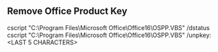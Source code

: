 Remove Office Product Key​
---------------------
cscript "C:\Program Files\Microsoft Office\Office16\OSPP.VBS" /dstatus
cscript "C:\Program Files\Microsoft Office\Office16\OSPP.VBS" /unpkey:<LAST 5 CHARACTERS>
